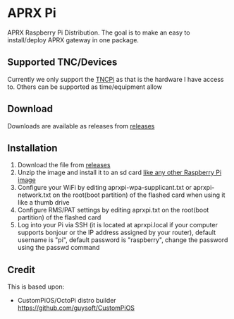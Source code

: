# APRX Pi
APRX Raspberry Pi Distribution. The goal is to make an easy to install/deploy APRX gateway in one package.  

## Supported TNC/Devices
Currently we only support the [TNCPi](https://tnc-x.com/TNCPi.htm) as that is the hardware I have access to.  Others can be supported as time/equipment allow

## Download
Downloads are available as releases from [releases](https://github.com/toddejohnson/aprxpi/releases)

## Installation
1. Download the file from [releases](https://github.com/toddejohnson/aprxpi/releases)
2. Unzip the image and install it to an sd card [like any other Raspberry Pi image](https://www.raspberrypi.org/documentation/installation/installing-images/README.md)
3. Configure your WiFi by editing aprxpi-wpa-supplicant.txt or aprxpi-network.txt on the root(boot partition) of the flashed card when using it like a thumb drive
4. Configure RMS/PAT settings by editing aprxpi.txt on the root(boot partition) of the flashed card
5. Log into your Pi via SSH (it is located at aprxpi.local if your computer supports bonjour or the IP address assigned by your router), default username is "pi", default password is "raspberry", change the password using the passwd command

## Credit
This is based upon:
* CustomPiOS/OctoPi distro builder https://github.com/guysoft/CustomPiOS


